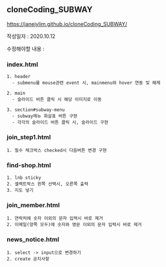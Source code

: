 ## cloneCoding_SUBWAY

https://janejylim.github.io/cloneCoding_SUBWAY/

작성일자 : 2020.10.12

수정해야할 내용 :

  ### index.html
    1. header
      - submenu를 mouse관련 event 시, mainmenu와 hover 연동 및 해제
      
    2. main
      - 슬라이드 버튼 클릭 시 해당 이미지로 이동
      
    3. section#subway-menu
      - subway메뉴 화살표 버튼 구현
      - 각각의 슬라이드 버튼 클릭 시, 슬라이드 구현

### join_step1.html
    1. 필수 체크박스 checked시 다음버튼 변경 구현

### find-shop.html
    1. lnb sticky
    2. 셀렉트박스 왼쪽 선택시, 오른쪽 출력
    3. 지도 넣기

### join_member.html
    1. 연락처에 숫자 이외의 문자 입력시 바로 제거
    2. 이메일(양쪽 모두)에 숫자와 영문 이외의 문자 입력시 바로 제거

### news_notice.html
    1. select -> input으로 변경하기
    2. create 공지사항
